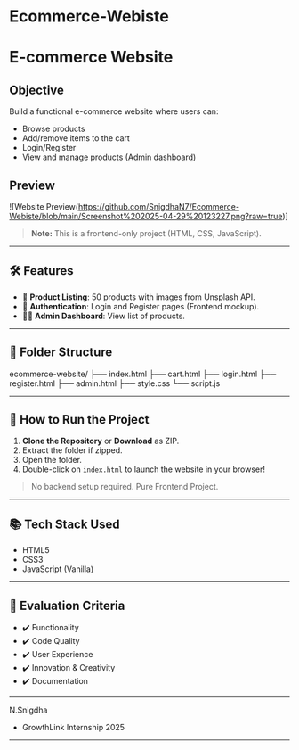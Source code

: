# Ecommerce-Webiste
# E-commerce Website

## Objective
Build a functional e-commerce website where users can:
- Browse products
- Add/remove items to the cart
- Login/Register
- View and manage products (Admin dashboard)

## Preview

![Website Preview(https://github.com/SnigdhaN7/Ecommerce-Webiste/blob/main/Screenshot%202025-04-29%20123227.png?raw=true)]

> **Note:** This is a frontend-only project (HTML, CSS, JavaScript).

---

## 🛠️ Features
- 🛒 **Product Listing**: 50 products with images from Unsplash API.
- 🔐 **Authentication**: Login and Register pages (Frontend mockup).
- 🧑‍💻 **Admin Dashboard**: View list of products.

---

## 📂 Folder Structure
ecommerce-website/
├── index.html
├── cart.html
├── login.html
├── register.html
├── admin.html
├── style.css
└── script.js

---

## 🚀 How to Run the Project

1. **Clone the Repository** or **Download** as ZIP.
2. Extract the folder if zipped.
3. Open the folder.
4. Double-click on `index.html` to launch the website in your browser!

> No backend setup required. Pure Frontend Project. 

---

## 📚 Tech Stack Used
- HTML5
- CSS3
- JavaScript (Vanilla)

---

## 🎯 Evaluation Criteria
- ✔️ Functionality
- ✔️ Code Quality
- ✔️ User Experience
- ✔️ Innovation & Creativity
- ✔️ Documentation

---

N.Snigdha
- GrowthLink Internship 2025

---

